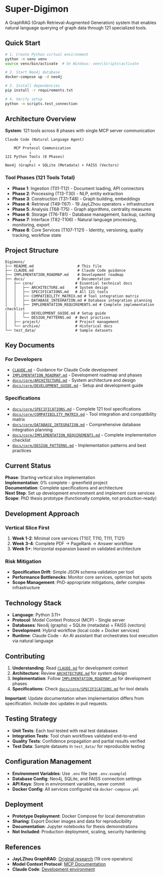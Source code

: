 # Super-Digimon

A GraphRAG (Graph Retrieval-Augmented Generation) system that enables natural language querying of graph data through 121 specialized tools.

## Quick Start

```bash
# 1. Create Python virtual environment
python -m venv venv
source venv/bin/activate  # On Windows: venv\Scripts\activate

# 2. Start Neo4j database
docker-compose up -d neo4j

# 3. Install dependencies
pip install -r requirements.txt

# 4. Verify setup
python -m scripts.test_connection
```

## Architecture Overview

**System**: 121 tools across 8 phases with single MCP server communication

```
Claude Code (Natural Language Agent)
           ↓
    MCP Protocol Communication  
           ↓
121 Python Tools (8 Phases)
           ↓
Neo4j (Graphs) + SQLite (Metadata) + FAISS (Vectors)
```

### Tool Phases (121 Tools Total)
- **Phase 1**: Ingestion (T01-T12) - Document loading, API connectors  
- **Phase 2**: Processing (T13-T30) - NLP, entity extraction
- **Phase 3**: Construction (T31-T48) - Graph building, embeddings
- **Phase 4**: Retrieval (T49-T67) - 19 JayLZhou operators + infrastructure
- **Phase 5**: Analysis (T68-T75) - Graph algorithms, centrality measures
- **Phase 6**: Storage (T76-T81) - Database management, backup, caching
- **Phase 7**: Interface (T82-T106) - Natural language processing, monitoring, export
- **Phase 8**: Core Services (T107-T121) - Identity, versioning, quality tracking, workflow state

## Project Structure

```
Digimons/
├── README.md                    # This file
├── CLAUDE.md                    # Claude Code guidance
├── IMPLEMENTATION_ROADMAP.md    # Development roadmap
├── docs/                        # Documentation
│   ├── core/                   # Essential technical docs
│   │   ├── ARCHITECTURE.md     # System design
│   │   ├── SPECIFICATIONS.md   # All 121 tools
│   │   ├── COMPATIBILITY_MATRIX.md # Tool integration matrix
│   │   ├── DATABASE_INTEGRATION.md # Database integration planning
│   │   ├── IMPLEMENTATION_REQUIREMENTS.md # Complete implementation checklist
│   │   ├── DEVELOPMENT_GUIDE.md # Setup guide
│   │   └── DESIGN_PATTERNS.md  # Best practices
│   ├── project/                # Project management
│   └── archive/                # Historical docs
└── test_data/                  # Sample datasets
```

## Key Documents

### **For Developers**
- [`CLAUDE.md`](CLAUDE.md) - Guidance for Claude Code development
- [`IMPLEMENTATION_ROADMAP.md`](IMPLEMENTATION_ROADMAP.md) - Development roadmap and phases
- [`docs/core/ARCHITECTURE.md`](docs/core/ARCHITECTURE.md) - System architecture and design
- [`docs/core/DEVELOPMENT_GUIDE.md`](docs/core/DEVELOPMENT_GUIDE.md) - Setup and development guide

### **Specifications**
- [`docs/core/SPECIFICATIONS.md`](docs/core/SPECIFICATIONS.md) - Complete 121 tool specifications
- [`docs/core/COMPATIBILITY_MATRIX.md`](docs/core/COMPATIBILITY_MATRIX.md) - Tool integration and compatibility matrix
- [`docs/core/DATABASE_INTEGRATION.md`](docs/core/DATABASE_INTEGRATION.md) - Comprehensive database integration planning
- [`docs/core/IMPLEMENTATION_REQUIREMENTS.md`](docs/core/IMPLEMENTATION_REQUIREMENTS.md) - Complete implementation checklist
- [`docs/core/DESIGN_PATTERNS.md`](docs/core/DESIGN_PATTERNS.md) - Implementation patterns and best practices

## Current Status

**Phase**: Starting vertical slice implementation  
**Implementation**: 0% complete - greenfield project  
**Documentation**: Complete specifications and architecture  
**Next Step**: Set up development environment and implement core services  
**Scope**: PhD thesis prototype (functionally complete, not production-ready)

## Development Approach

### Vertical Slice First
1. **Week 1-2**: Minimal core services (T107, T110, T111, T121)
2. **Week 3-4**: Complete PDF → PageRank → Answer workflow  
3. **Week 5+**: Horizontal expansion based on validated architecture

### Risk Mitigation
- **Specification Drift**: Simple JSON schema validation per tool
- **Performance Bottlenecks**: Monitor core services, optimize hot spots
- **Scope Management**: PhD-appropriate mitigations, defer complex infrastructure

## Technology Stack

- **Language**: Python 3.11+
- **Protocol**: Model Context Protocol (MCP) - Single server
- **Databases**: Neo4j (graphs) + SQLite (metadata) + FAISS (vectors)
- **Development**: Hybrid workflow (local code + Docker services)
- **Runtime**: Claude Code - An AI assistant that orchestrates tool execution via natural language

## Contributing

1. **Understanding**: Read [`CLAUDE.md`](CLAUDE.md) for development context
2. **Architecture**: Review [`ARCHITECTURE.md`](ARCHITECTURE.md) for system design
3. **Implementation**: Follow [`IMPLEMENTATION_ROADMAP.md`](IMPLEMENTATION_ROADMAP.md) for development phases
4. **Specifications**: Check [`docs/core/SPECIFICATIONS.md`](docs/core/SPECIFICATIONS.md) for tool details

**Important**: Update documentation when implementation differs from specification. Include doc updates in pull requests.

## Testing Strategy

- **Unit Tests**: Each tool tested with real test databases
- **Integration Tests**: Tool chain workflows validated end-to-end
- **Quality Tests**: Confidence propagation and partial results verified
- **Test Data**: Sample datasets in `test_data/` for reproducible testing

## Configuration Management

- **Environment Variables**: Use `.env` file (see `.env.example`)
- **Database Config**: Neo4j, SQLite, and FAISS connection settings
- **API Keys**: Store in environment variables, never commit
- **Docker Config**: All services configured via `docker-compose.yml`

## Deployment

- **Prototype Deployment**: Docker Compose for local demonstration
- **Sharing**: Export Docker images and data for reproducibility
- **Documentation**: Jupyter notebooks for thesis demonstrations
- **Not Included**: Production deployment, scaling, security hardening

## References

- **JayLZhou GraphRAG**: [Original research](https://github.com/JayLZhou/GraphRAG) (19 core operators)
- **Model Context Protocol**: [MCP Documentation](https://modelcontextprotocol.io/)
- **Claude Code**: [Development environment](https://claude.ai/code)